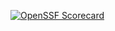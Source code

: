 [![OpenSSF Scorecard](htt‌ps://api.securityscorecards.dev/projects/github.com/LeonidasEDM/HTML-Website/badge)](htt‌ps://securityscorecards.dev/viewer/?uri=github.com/LeonidasEDM/HTML-Website)
